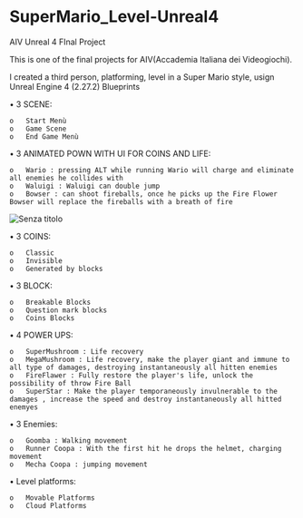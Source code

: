 # SuperMario_Level-Unreal4
AIV Unreal 4 FInal Project


This is one of the final projects for AIV(Accademia Italiana dei Videogiochi).

I created a third person, platforming, level in a Super Mario style, usign Unreal Engine 4 (2.27.2) Blueprints

•	3 SCENE:

    o	Start Menù
    o	Game Scene
    o	End Game Menù

•	3 ANIMATED POWN WITH UI FOR COINS AND LIFE:

    o	Wario : pressing ALT while running Wario will charge and eliminate all enemies he collides with 
    o	Waluigi : Waluigi can double jump
    o	Bowser : can shoot fireballs, once he picks up the Fire Flower Bowser will replace the fireballs with a breath of fire 
![Senza titolo](https://user-images.githubusercontent.com/78114332/195639087-72d9700a-6d52-46b9-a0cb-42a66cd481f2.png)

•	3 COINS:

    o	Classic
    o	Invisible
    o	Generated by blocks

•	3 BLOCK:

    o	Breakable Blocks
    o	Question mark blocks
    o	Coins Blocks

•	4 POWER UPS:

    o	SuperMushroom : Life recovery
    o	MegaMushroom : Life recovery, make the player giant and immune to all type of damages, destroying instantaneously all hitten enemies
    o	FireFlawer : Fully restore the player's life, unlock the possibility of throw Fire Ball
    o	SuperStar : Make the player temporaneously invulnerable to the damages , increase the speed and destroy instantaneously all hitted enemyes

•	3 Enemies:

    o	Goomba : Walking movement
    o	Runner Coopa : With the first hit he drops the helmet, charging movement
    o	Mecha Coopa : jumping movement

•	Level platforms:

    o	Movable Platforms
    o	Cloud Platforms
